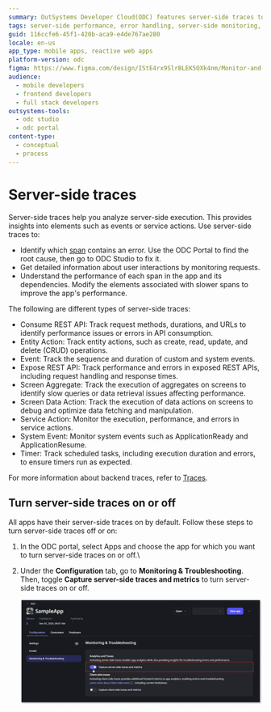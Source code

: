 ```yaml
---
summary: OutSystems Developer Cloud(ODC) features server-side traces to monitor server-side elements
tags: server-side performance, error handling, server-side monitoring, debugging techniques
guid: 116ccfe6-45f1-420b-aca9-e4de767ae280
locale: en-us
app_type: mobile apps, reactive web apps
platform-version: odc
figma: https://www.figma.com/design/IStE4rx9SlrBLEK5OXk4nm/Monitor-and-troubleshoot-apps?node-id=3749-809&t=oLvR9wNssF7BzJFX-1
audience:
  - mobile developers
  - frontend developers
  - full stack developers
outsystems-tools:
  - odc studio
  - odc portal
content-type:
  - conceptual
  - process
---
```

# Server-side traces

Server-side traces help you analyze server-side execution. This provides insights into elements such as events or service actions. Use server-side traces to:

* Identify which [span](intro.md#spans) contains an error. Use the ODC Portal to find the root cause, then go to ODC Studio to fix it.
* Get detailed information about user interactions by monitoring requests.
* Understand the performance of each span in the app and its dependencies. Modify the elements associated with slower spans to improve the app's performance.

The following are different types of server-side traces:

* Consume REST API: Track request methods, durations, and URLs to identify performance issues or errors in API consumption.
* Entity Action: Track entity actions, such as create, read, update, and delete (CRUD) operations.
* Event: Track the sequence and duration of custom and system events.
* Expose REST API: Track performance and errors in exposed REST APIs, including request handling and response times.
* Screen Aggregate: Track the execution of aggregates on screens to identify slow queries or data retrieval issues affecting performance.
* Screen Data Action: Track the execution of data actions on screens to debug and optimize data fetching and manipulation.
* Service Action: Monitor the execution, performance, and errors in service actions.
* System Event: Monitor system events such as ApplicationReady and ApplicationResume.
* Timer: Track scheduled tasks, including execution duration and errors, to ensure timers run as expected.

For more information about backend traces, refer to [Traces](intro.md).

## Turn server-side traces on or off

All apps have their server-side traces on by default. Follow these steps to turn server-side traces off or on:

1. In the ODC portal, select Apps and choose the app for which you want to turn server-side traces on or off.\

1. Under the **Configuration** tab, go to **Monitoring & Troubleshooting**. Then, toggle **Capture server-side traces and metrics** to turn server-side traces on or off.

    ![Screenshot of deactivating server-side traces in ODC Portal.](images/disable-server-side-traces-pl.png "Activating Server-Side Traces in ODC Portal")
